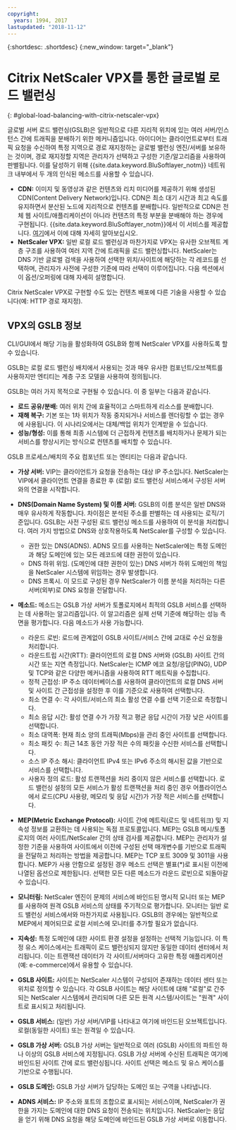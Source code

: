 ```yaml
---
copyright:
  years: 1994, 2017
lastupdated: "2018-11-12"
---
```


{:shortdesc: .shortdesc}
{:new_window: target="_blank"}

# Citrix NetScaler VPX를 통한 글로벌 로드 밸런싱
{: #global-load-balancing-with-citrix-netscaler-vpx}

글로벌 서버 로드 밸런싱(GSLB)은 일반적으로 다른 지리적 위치에 있는 여러 서버/인스턴스 간에 트래픽을 분배하기 위한 메커니즘입니다. 아이디어는 클라이언트로부터 트래픽 요청을 수신하여 특정 지역으로 경로 재지정하는 글로벌 밸런싱 엔진/서버를 보유하는 것이며, 경로 재지정할 지역은 관리자가 선택하고 구성한 기준/알고리즘을 사용하여 판별됩니다. 이를 달성하기 위해 {{site.data.keyword.BluSoftlayer_notm}} 네트워크 내부에서 두 개의 인식된 메소드를 사용할 수 있습니다.

* **CDN:** 이미지 및 동영상과 같은 컨텐츠와 리치 미디어를 제공하기 위해 생성된 CDN(Content Delivery Network)입니다. CDN은 최소 대기 시간과 최고 속도를 유지하면서 분산된 노드에 지리적으로 컨텐츠를 분배합니다. 일반적으로 CDN은 전체 웹 사이트/애플리케이션이 아니라 컨텐츠의 특정 부분을 분배해야 하는 경우에 구현됩니다. {{site.data.keyword.BluSoftlayer_notm}}에서 이 서비스를 제공합니다. [여기](/docs/infrastructure/CDN?topic=CDN-getting-started)에서 이에 대해 자세히 알아보십시오. 
* **NetScaler VPX:** 일반 로컬 로드 밸런싱과 마찬가지로 VPX는 유사한 오브젝트 계층 구조를 사용하여 여러 지역 간에 트래픽을 로드 밸런싱합니다. NetScaler는 DNS 기반 글로벌 검색을 사용하여 선택한 위치/사이트에 해당하는 각 레코드를 선택하며, 관리자가 사전에 구성한 기준에 따라 선택이 이루어집니다. 다음 섹션에서 이 옵션/오퍼링에 대해 자세히 설명합니다.

Citrix NetScaler VPX로 구현할 수도 있는 컨텐츠 배포에 다른 기술을 사용할 수 있습니다(예: HTTP 경로 재지정). 

## VPX의 GSLB 정보

CLI/GUI에서 해당 기능을 활성화하여 GSLB와 함께 NetScaler VPX를 사용하도록 할 수 있습니다. 

GSLB는 로컬 로드 밸런싱 배치에서 사용되는 것과 매우 유사한 컴포넌트/오브젝트를 사용하지만 엔티티는 계층 구조 모델을 사용하여 정의됩니다.

GSLB는 여러 가지 목적으로 구현될 수 있습니다. 이 중 일부는 다음과 같습니다.

* **로드 공유/분배:** 여러 위치 간에 효율적이고 스마트하게 리소스를 분배합니다.
* **재해 복구:** 기본 또는 1차 위치가 작동 중지되거나 서비스를 렌더링할 수 없는 경우에 사용됩니다. 이 시나리오에서는 대체/백업 위치가 인계받을 수 있습니다.
* **성능/형성:** 이를 통해 최종 시스템에 더 근접하게 컨텐츠를 배치하거나 문제가 되는 서비스를 향상시키는 방식으로 컨텐츠를 배치할 수 있습니다.

GSLB 프로세스/배치의 주요 컴포넌트 또는 엔티티는 다음과 같습니다.

* **가상 서버:** VIP는 클라이언트가 요청을 전송하는 대상 IP 주소입니다. NetScaler는 VIP에서 클라이언트 연결을 종료한 후 (로컬) 로드 밸런싱 서비스에서 구성된 서버와의 연결을 시작합니다. 
* **DNS(Domain Name System) 및 이름 서버:** GSLB의 이름 분석은 일반 DNS와 매우 유사하게 작동합니다. 차이점은 분석된 주소를 판별하는 데 사용되는 로직/기준입니다. GSLB는 사전 구성된 로드 밸런싱 메소드를 사용하여 이 분석을 처리합니다. 여러 가지 방법으로 DNS와 상호작용하도록 NetScaler를 구성할 수 있습니다.
	* 권한 있는 DNS(ADNS). ADNS 모드를 사용하는 NetScaler에는 특정 도메인과 해당 도메인에 있는 모든 레코드에 대한 권한이 있습니다.
	* DNS 하위 위임. (도메인에 대한 권한이 있는) DNS 서버가 하위 도메인의 책임을 NetScaler 시스템에 위임하는 경우 발생합니다.
	* DNS 프록시. 이 모드로 구성된 경우 NetScaler가 이름 분석을 처리하는 다른 서버(외부)로 DNS 요청을 전달합니다.
* **메소드:** 메소드는 GSLB 가상 서버가 토폴로지에서 최적의 GSLB 서비스를 선택하는 데 사용하는 알고리즘입니다. 이 알고리즘은 실제 선택 기준에 해당하는 성능 측면을 평가합니다. 다음 메소드가 사용 가능합니다.
  * 라운드 로빈: 로드에 관계없이 GSLB 사이트/서비스 간에 교대로 수신 요청을 처리합니다.
  * 라운드트립 시간(RTT): 클라이언트의 로컬 DNS 서버와 (GSLB) 사이트 간의 시간 또는 지연 측정입니다. NetScaler는 ICMP 에코 요청/응답(PING), UDP 및 TCP와 같은 다양한 메커니즘을 사용하여 RTT 메트릭을 수집합니다.
  * 정적 근접성: IP 주소 데이터베이스를 사용하여 클라이언트의 로컬 DNS 서버 및 사이트 간 근접성을 설정한 후 이를 기준으로 사용하여 선택합니다.
  * 최소 연결 수: 각 사이트/서비스의 최소 활성 연결 수를 선택 기준으로 측정합니다.
  * 최소 응답 시간: 활성 연결 수가 가장 적고 평균 응답 시간이 가장 낮은 사이트를 선택합니다.
  * 최소 대역폭: 현재 최소 양의 트래픽(Mbps)을 관리 중인 사이트를 선택합니다.
  * 최소 패킷 수: 최근 14초 동안 가장 적은 수의 패킷을 수신한 서비스를 선택합니다.
  * 소스 IP 주소 해시: 클라이언트 IPv4 또는 IPv6 주소의 해시된 값을 기반으로 서비스를 선택합니다.
  * 사용자 정의 로드: 활성 트랜잭션을 처리 중이지 않은 서비스를 선택합니다. 로드 밸런싱 설정의 모든 서비스가 활성 트랜잭션을 처리 중인 경우 어플라이언스에서 로드(CPU 사용량, 메모리 및 응답 시간)가 가장 적은 서비스를 선택합니다.

* **MEP(Metric Exchange Protocol):** 사이트 간에 메트릭(로드 및 네트워크) 및 지속성 정보를 교환하는 데 사용되는 독점 프로토콜입니다. MEP는 GSLB 메시/토폴로지의 여러 사이트/NetScaler 간의 상태 검사를 제공합니다. MEP는 관리자가 설정한 기준을 사용하여 사이트에서 이전에 구성된 선택 매개변수를 기반으로 트래픽을 전달하고 처리하는 방법을 제공합니다. MEP는 TCP 포트 3009 및 3011을 사용합니다. MEP가 사용 안함으로 설정된 경우 메소드 선택은 별표(*)로 표시된 이전에 나열된 옵션으로 제한됩니다. 선택한 모든 다른 메소드가 라운드 로빈으로 되돌아갈 수 있습니다.
* **모니터링:** NetScaler 엔진이 문제의 서비스에 바인드된 명시적 모니터 또는 MEP를 사용하여 원격 GSLB 서비스의 상태를 주기적으로 평가합니다. 모니터는 일반 로드 밸런싱 서비스에서와 마찬가지로 사용됩니다. GSLB의 경우에는 일반적으로 MEP에서 제어되므로 로컬 서비스에 모니터를 추가할 필요가 없습니다. 
* **지속성:** 특정 도메인에 대한 사이트 환경 설정을 설정하는 선택적 기능입니다. 이 특정 유스 케이스에서는 트래픽이 로드 밸런싱되지 않지만 동일한 데이터 센터에서 처리됩니다. 이는 트랜잭션 데이터가 각 사이트/서버마다 고유한 특정 애플리케이션(예: e-commerce)에서 유용할 수 있습니다.
* **GSLB 사이트:** 사이트는 NetScaler 시스템이 구성되어 존재하는 데이터 센터 또는 위치로 정의할 수 있습니다. 각 GSLB 사이트는 해당 사이트에 대해 "로컬"로 간주되는 NetScaler 시스템에서 관리되며 다른 모든 원격 시스템/사이트는 "원격" 사이트로 표시되고 처리됩니다.
* **GSLB 서비스:** (일반) 가상 서버/VIP를 나타내고 여기에 바인드된 오브젝트입니다. 로컬(동일한 사이트) 또는 원격일 수 있습니다.
* **GSLB 가상 서버:** GSLB 가상 서버는 일반적으로 여러 (GSLB) 사이트의 파트인 하나 이상의 GSLB 서비스에 지정됩니다. GSLB 가상 서버에 수신된 트래픽은 여기에 바인드된 사이트 간에 로드 밸런싱됩니다. 사이트 선택은 메소드 및 유스 케이스를 기반으로 수행됩니다.
* **GSLB 도메인:** GSLB 가상 서버가 담당하는 도메인 또는 구역을 나타냅니다. 
* **ADNS 서비스:** IP 주소와 포트의 조합으로 표시되는 서비스이며, NetScaler가 권한을 가지는 도메인에 대한 DNS 요청이 전송되는 위치입니다. NetScaler는 응답을 얻기 위해 DNS 요청을 해당 도메인에 바인드된 GSLB 가상 서버로 이동합니다.
